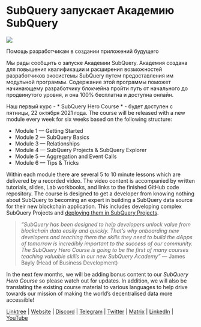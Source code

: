 # SubQuery запускает Академию SubQuery

![](https://miro.medium.com/max/700/1*5zmCSCrmqL2gGE-BP_6rDQ.png)

Помощь разработчикам в создании приложений будущего

Мы рады сообщить о запуске Академии SubQuery. Академия создана для повышения квалификации и расширения возможностей разработчиков экосистемы SubQuery путем предоставления им модульной программы. Содержание этой программы поможет начинающему разработчику блокчейна пройти путь от начального до продвинутого уровня, и она 100% бесплатна и доступна онлайн.

Наш первый курс - * SubQuery Hero Course * - будет доступен с пятницы, 22 октября 2021 года. The course will be released with a new module every week for six weeks based on the following structure:

-   Module 1 — Getting Started
-   Module 2 — SubQuery Basics
-   Module 3 — Relationships
-   Module 4 — SubQuery Projects & SubQuery Explorer
-   Module 5 — Aggregation and Event Calls
-   Module 6 — Tips & Tricks

Within each module there are several 5 to 10 minute lessons which are delivered by a recorded video. The video content is accompanied by written tutorials, slides, Lab workbooks, and links to the finished GitHub code repository. The course is designed to get a developer from knowing nothing about SubQuery to becoming an expert in building a SubQuery data source for their new blockchain application. This includes developing complex SubQuery Projects and  [deploying them in SubQuery Projects](https://project.subquery.network/).
> *“SubQuery has been designed to help developers unlock value from blockchain data easily and quickly. That’s why onboarding new developers and teaching them the skills they need to build the dApps of tomorrow is incredibly important to the success of our community. The SubQuery Hero Course is going to be the first of many courses teaching valuable skills in our new SubQuery Academy”* — James Bayly (Head of Business Development)

In the next few months, we will be adding bonus content to our *SubQuery Hero Course* so please watch out for updates. In addition, we will also be translating the existing course material to various languages to help drive towards our mission of making the world’s decentralised data more accessible!

[Linktree](https://linktr.ee/subquerynetwork)  |  [Website](https://subquery.network/)  |  [Discord](https://discord.com/invite/78zg8aBSMG)  |  [Telegram](https://t.me/subquerynetwork)  |  [Twitter](https://twitter.com/subquerynetwork)  |  [Matrix](https://matrix.to/#/#subquery:matrix.org)  |  [LinkedIn](https://www.linkedin.com/company/subquery)  |  [YouTube](https://www.youtube.com/channel/UCi1a6NUUjegcLHDFLr7CqLw)
